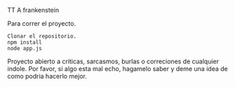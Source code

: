 TT
A frankenstein
 
 Para correr el proyecto.

    Clonar el repositorio.
    npm install
    node app.js
    
Proyecto abierto a criticas, sarcasmos, burlas o correciones de cualquier indole.
Por favor, si algo esta mal echo, hagamelo saber y deme una idea de como podria hacerlo mejor.
